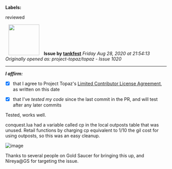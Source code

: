 **Labels:**

reviewed



<a href="https://github.com/tankfest"><img src="https://avatars1.githubusercontent.com/u/37684138?v=4" width="96" height="96" hspace="10"></img></a> **Issue by [tankfest](https://github.com/tankfest)**
_Friday Aug 28, 2020 at 21:54:13_
_Originally opened as: project-topaz/topaz - Issue 1020_

----

<!-- place 'x' mark between square [] brackets to affirm: -->
**_I affirm:_**
- [x] that I agree to Project Topaz's [Limited Contributor License Agreement](http://project-topaz.com/blob/release/CONTRIBUTOR_AGREEMENT.md), as written on this date
- [x] that I've _tested my code_ since the last commit in the PR, and will test after any later commits

Tested, works well.

conquest.lua had a variable called cp in the local outposts table that was unused.  Retail functions by charging cp equivalent to 1/10 the gil cost for using outposts, so this was an easy cleanup.

![image](https://user-images.githubusercontent.com/37684138/91618032-384c7380-e93e-11ea-8541-43cafd0aa436.png)

Thanks to several people on Gold Saucer for bringing this up, and Nireya@GS for targeting the issue.
